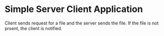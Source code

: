 # Simple Server Client Application

Client sends request for a file and the server sends the file. If the file is not prsent, the client is notified.
